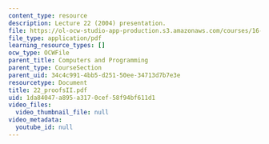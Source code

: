 ```yaml
---
content_type: resource
description: Lecture 22 (2004) presentation.
file: https://ol-ocw-studio-app-production.s3.amazonaws.com/courses/16-01-unified-engineering-i-ii-iii-iv-fall-2005-spring-2006/1da84047a895a3170cef58f94bf611d1_22_proofsII.pdf
file_type: application/pdf
learning_resource_types: []
ocw_type: OCWFile
parent_title: Computers and Programming
parent_type: CourseSection
parent_uid: 34c4c991-4bb5-d251-50ee-34713d7b7e3e
resourcetype: Document
title: 22_proofsII.pdf
uid: 1da84047-a895-a317-0cef-58f94bf611d1
video_files:
  video_thumbnail_file: null
video_metadata:
  youtube_id: null
---
```


